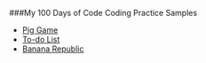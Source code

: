 ###My 100 Days of Code Coding Practice Samples
<br>

* [Pig Game](https://nuovodw.github.io/My100DaysOfCode/Code%20Practice/Pig_Game/) 
* [To-do List](https://nuovodw.github.io/My100DaysOfCode/Code%20Practice/To_Do_List/)
* [Banana Republic](https://nuovodw.github.io/My100DaysOfCode/Code%20Practice/Banana_Republic/)
